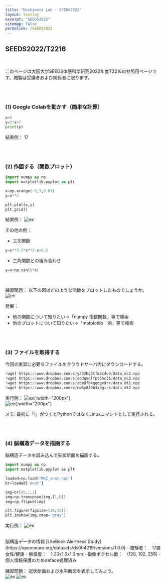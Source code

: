 ```yaml
---
title: "Nishimoto Lab - SEEDS2022"
layout: textlay
excerpt: "SEEDS2022"
sitemap: false
permalink: /SEEDS2022
---
```


## SEEDS2022/T2216
<br />


このページは大阪大学SEEDS体感科学研究2022年度T2216の参照用ページです。閲覧は受講者および関係者に限ります。

<br />
<br />

### (1) Google Colabを動かす（簡単な計算）

```python
x=5
y=2*x+7
print(y)
```
結果例：
17

<br />
<br />


### (2) 作図する（関数プロット）

```python
import numpy as np
import matplotlib.pyplot as plt

x=np.arange(-3,3,0.01)
y=x**2

plt.plot(x,y)
plt.grid()
```

結果例：
![ex]({{site.baseurl}}/images/seeds/plot1.png)
<br />

その他の例：
- 三次関数
```python
y=x**3-2*x**2-x+0.5
```
- 三角関数との組み合わせ
```python
y=x+np.sin(5*x)
```
<br />

練習問題：
以下の図はどのような関数をプロットしたものでしょうか。<br />
![ex]({{site.baseurl}}/images/seeds/plotQ.png)



発展：
- 他の関数について知りたい→「numpy 指数関数」等で検索
- 他のプロットについて知りたい→「matplotlib　例」等で検索

<br />
<br />

### (3) ファイルを取得する

今回の実習に必要なファイルをクラウドサーバ内にダウンロードする。<br />

```python
!wget https://www.dropbox.com/s/y232hg3tfm2c4u9/data_mc1.npz
!wget https://www.dropbox.com/s/oodqmolfpt5mc31/data_mc2.npz
!wget https://www.dropbox.com/s/zca9fbkqqdgv9rr/data_dt1.npz
!wget https://www.dropbox.com/s/nw8y849b3xbgirk/data_dt2.npz
```

実行例：
![ex]({{site.baseurl}}/images/seeds/download_ex.png){:width="200px"}<br />
![ex]({{site.baseurl}}/images/seeds/files.png){:width="200px"}

メモ:
最初に「!」がつくとPythonではなくLinuxコマンドとして実行される。

<br />
<br />


### (4) 脳構造データを描画する

脳構造データを読み込んで矢状断面を描画する。
```python
import numpy as np
import matplotlib.pyplot as plt

loaded=np.load('MRI_anat.npz')
br=loaded['anat']

img=br[85,:,:]
img=np.transpose(img,[1,0])
img=np.flipud(img)

plt.figure(figsize=(10,10))
plt.imshow(img,cmap='gray')

```
実行例：
![ex]({{site.baseurl}}/images/seeds/anat_s.png)

<br />
脳構造データの情報 [LiteBook Alertness Study](https://openneuro.org/datasets/ds004219/versions/1.0.0)
- 被験者：　17歳女性/健康
- 解像度：　1.33x1.0x1.0mm
- 撮像ボクセル数：　(128, 192, 256)
- 個人情報保護のためdeface処理済み

<br />

練習問題：
冠状断面および水平断面を表示してみよう。<br />
![ex]({{site.baseurl}}/images/seeds/anat_c.png) ![ex]({{site.baseurl}}/images/seeds/anat_h.png)


